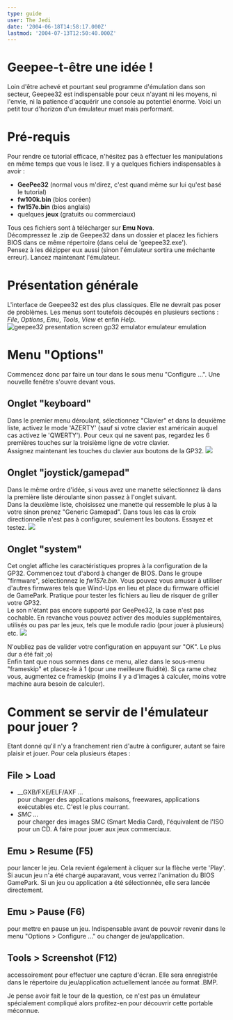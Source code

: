 ```yaml
---
type: guide
user: The Jedi
date: '2004-06-18T14:58:17.000Z'
lastmod: '2004-07-13T12:50:40.000Z'
---
```


# Geepee-t-être une idée !

Loin d'être achevé et pourtant seul programme d'émulation dans son secteur, Geepee32 est indispensable 
pour ceux n'ayant ni les moyens, ni l'envie, ni la patience d'acquérir une console au potentiel énorme.
Voici un petit tour d'horizon d'un émulateur muet mais performant.

# Pré-requis

Pour rendre ce tutorial efficace, n'hésitez pas à effectuer les manipulations en même temps que vous le lisez.
Il y a quelques fichiers indispensables à avoir :

* **GeePee32** (normal vous m'direz, c'est quand même sur lui qu'est basé le tutorial)
* **fw100k.bin** (bios coréen)
* **fw157e.bin** (bios anglais)
* quelques **jeux** (gratuits ou commerciaux)

Tous ces fichiers sont à télécharger sur **Emu Nova**.  
Décompressez le .zip de Geepee32 dans un dossier et placez les fichiers BIOS dans ce même répertoire (dans celui de 'geepee32.exe').  
Pensez à les dézipper eux aussi (sinon l'émulateur sortira une méchante erreur). Lancez maintenant l'émulateur.

# Présentation générale

L'interface de Geepee32 est des plus classiques. Elle ne devrait pas poser de problèmes.
Les menus sont toutefois découpés en plusieurs sections : _File_, _Options_, _Emu_, _Tools_, _View_ et enfin _Help_.
![geepee32 presentation screen gp32 emulator emulateur emulation](/emulators/geepee32/configure/geepee32.gif)

# Menu "Options"

Commencez donc par faire un tour dans le sous menu "Configure ...". Une nouvelle fenêtre s'ouvre devant vous.

## Onglet "keyboard"

Dans le premier menu déroulant, sélectionnez "Clavier" et dans la deuxième liste, activez le mode 'AZERTY' (sauf si votre clavier 
est américain auquel cas activez le 'QWERTY'). Pour ceux qui ne savent pas, regardez les 6 premières touches sur la troisième ligne de votre clavier.  
Assignez maintenant les touches du clavier aux boutons de la GP32\.
![](/emulators/geepee32/configure/options_keyboard.gif)

## Onglet "joystick/gamepad"

Dans le même ordre d'idée, si vous avez une manette sélectionnez là dans la première liste déroulante sinon passez à l'onglet suivant.  
Dans la deuxième liste, choisissez une manette qui ressemble le plus à la votre sinon prenez "Generic Gamepad". Dans tous les cas la 
croix directionnelle n'est pas à configurer, seulement les boutons. Essayez et testez.
![](/emulators/geepee32/configure/options_joystick.gif)

## Onglet "system"

Cet onglet affiche les caractéristiques propres à la configuration de la GP32\. Commencez tout d'abord à changer de BIOS. Dans le groupe "firmware", sélectionnez le _fw157e.bin_. Vous pouvez vous amuser à utiliser d'autres firmwares tels que Wind-Ups en lieu et place du firmware officiel de GamePark. Pratique pour tester les fichiers au lieu de risquer de griller votre GP32\.  
Le son n'étant pas encore supporté par GeePee32, la case n'est pas cochable. En revanche vous pouvez activer des modules supplémentaires, 
utilisés ou pas par les jeux, tels que le module radio (pour jouer à plusieurs) etc.
![](/emulators/geepee32/configure/options_system.gif)

N'oubliez pas de valider votre configuration en appuyant sur "OK". Le plus dur a été fait ;o)  
Enfin tant que nous sommes dans ce menu, allez dans le sous-menu "frameskip" et placez-le à 1 (pour une meilleure fluidité). Si ça rame chez vous, 
augmentez ce frameskip (moins il y a d'images à calculer, moins votre machine aura besoin de calculer).

# Comment se servir de l'émulateur pour jouer ?

Etant donné qu'il n'y a franchement rien d'autre à configurer, autant se faire plaisir et jouer. Pour cela plusieurs étapes :

## File \> Load

* __GXB/FXE/ELF/AXF ...  
pour charger des applications maisons, freewares, applications exécutables etc. C'est le plus courrant.
* _SMC ..._  
pour charger des images SMC (Smart Media Card), l'équivalent de l'ISO pour un CD. A faire pour jouer aux jeux commerciaux.

## Emu \> Resume (F5)

pour lancer le jeu. Cela revient également à cliquer sur la flèche verte 'Play'. Si aucun jeu n'a été chargé auparavant, vous
verrez l'animation du BIOS GamePark. Si un jeu ou application a été sélectionnée, elle sera lancée directement.

## Emu \> Pause (F6)

pour mettre en pause un jeu. Indispensable avant de pouvoir revenir dans le menu "Options \> Configure ..." ou changer de jeu/application.

## Tools \> Screenshot (F12)

accessoirement pour effectuer une capture d'écran. Elle sera enregistrée dans le répertoire du jeu/application actuellement lancée au format .BMP.

Je pense avoir fait le tour de la question, ce n'est pas un émulateur spécialement compliqué alors profitez-en pour découvrir 
cette portable méconnue.